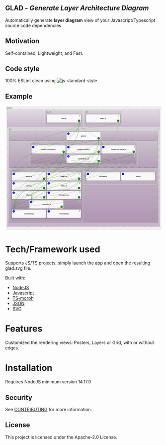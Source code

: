 ## GLAD - *Generate Layer Architecture Diagram*

Automatically generate **layer diagram** view of your Javascript/Typescript source code dependencies.

## Motivation

Self-contained, Lightweight, and Fast.

## Code style

100% ESLint clean
using ![js-standard-style](https://img.shields.io/badge/code%20style-standard-brightgreen.svg?style=flat)

## Example

![example](https://github.com/amzn/glad/blob/main/glad.svg)

# Tech/Framework used

Supports JS/TS projects, simply launch the app and open the resulting glad.svg file.

Built with:

- [NodeJS](https://nodejs.org/)
- [Javascript](https://en.wikipedia.org/wiki/JavaScript)
- [TS-morph](https://ts-morph.com/)
- [JSON](https://en.wikipedia.org/wiki/JSON)
- [SVG](https://en.wikipedia.org/wiki/Scalable_Vector_Graphics)

# Features

Customized the rendering views: Posters, Layers or Grid, with or without edges.

# Installation
Requires NodeJS minimum version 14.17.0

## Security

See [CONTRIBUTING](CONTRIBUTING.md#security-issue-notifications) for more information.

## License

This project is licensed under the Apache-2.0 License.
